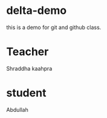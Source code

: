 # delta-demo
this is a demo for git and github class.

# Teacher
Shraddha kaahpra

# student
Abdullah

